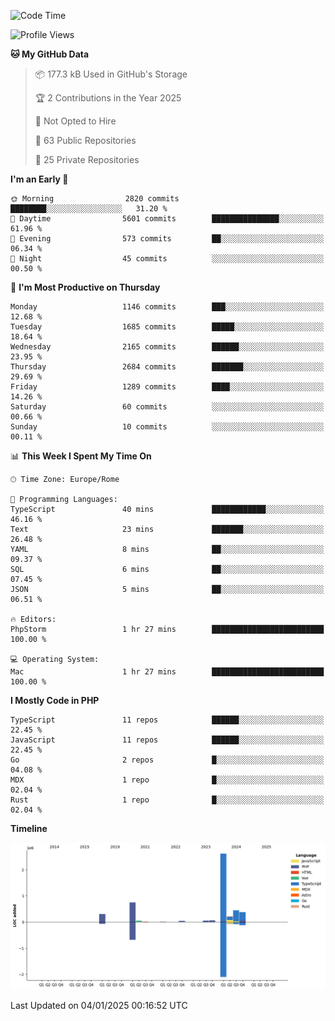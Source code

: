 <!--START_SECTION:waka-->
![Code Time](http://img.shields.io/badge/Code%20Time-5%2C530%20hrs%2023%20mins-blue)

![Profile Views](http://img.shields.io/badge/Profile%20Views-0-blue)

**🐱 My GitHub Data** 

> 📦 177.3 kB Used in GitHub's Storage 
 > 
> 🏆 2 Contributions in the Year 2025
 > 
> 🚫 Not Opted to Hire
 > 
> 📜 63 Public Repositories 
 > 
> 🔑 25 Private Repositories 
 > 
**I'm an Early 🐤** 

```text
🌞 Morning                2820 commits        ████████░░░░░░░░░░░░░░░░░   31.20 % 
🌆 Daytime                5601 commits        ███████████████░░░░░░░░░░   61.96 % 
🌃 Evening                573 commits         ██░░░░░░░░░░░░░░░░░░░░░░░   06.34 % 
🌙 Night                  45 commits          ░░░░░░░░░░░░░░░░░░░░░░░░░   00.50 % 
```
📅 **I'm Most Productive on Thursday** 

```text
Monday                   1146 commits        ███░░░░░░░░░░░░░░░░░░░░░░   12.68 % 
Tuesday                  1685 commits        █████░░░░░░░░░░░░░░░░░░░░   18.64 % 
Wednesday                2165 commits        ██████░░░░░░░░░░░░░░░░░░░   23.95 % 
Thursday                 2684 commits        ███████░░░░░░░░░░░░░░░░░░   29.69 % 
Friday                   1289 commits        ████░░░░░░░░░░░░░░░░░░░░░   14.26 % 
Saturday                 60 commits          ░░░░░░░░░░░░░░░░░░░░░░░░░   00.66 % 
Sunday                   10 commits          ░░░░░░░░░░░░░░░░░░░░░░░░░   00.11 % 
```


📊 **This Week I Spent My Time On** 

```text
🕑︎ Time Zone: Europe/Rome

💬 Programming Languages: 
TypeScript               40 mins             ████████████░░░░░░░░░░░░░   46.16 % 
Text                     23 mins             ███████░░░░░░░░░░░░░░░░░░   26.48 % 
YAML                     8 mins              ██░░░░░░░░░░░░░░░░░░░░░░░   09.37 % 
SQL                      6 mins              ██░░░░░░░░░░░░░░░░░░░░░░░   07.45 % 
JSON                     5 mins              ██░░░░░░░░░░░░░░░░░░░░░░░   06.51 % 

🔥 Editors: 
PhpStorm                 1 hr 27 mins        █████████████████████████   100.00 % 

💻 Operating System: 
Mac                      1 hr 27 mins        █████████████████████████   100.00 % 
```

**I Mostly Code in PHP** 

```text
TypeScript               11 repos            ██████░░░░░░░░░░░░░░░░░░░   22.45 % 
JavaScript               11 repos            ██████░░░░░░░░░░░░░░░░░░░   22.45 % 
Go                       2 repos             █░░░░░░░░░░░░░░░░░░░░░░░░   04.08 % 
MDX                      1 repo              █░░░░░░░░░░░░░░░░░░░░░░░░   02.04 % 
Rust                     1 repo              █░░░░░░░░░░░░░░░░░░░░░░░░   02.04 % 
```



**Timeline**

![Lines of Code chart](https://raw.githubusercontent.com/frnwtr/frnwtr/main/assets/bar_graph.png)


 Last Updated on 04/01/2025 00:16:52 UTC
<!--END_SECTION:waka-->